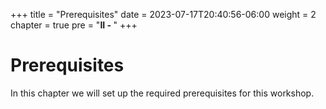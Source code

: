 +++
title = "Prerequisites"
date = 2023-07-17T20:40:56-06:00
weight = 2
chapter = true
pre = "<b>II - </b>"
+++

# Prerequisites

In this chapter we will set up the required prerequisites for this workshop.